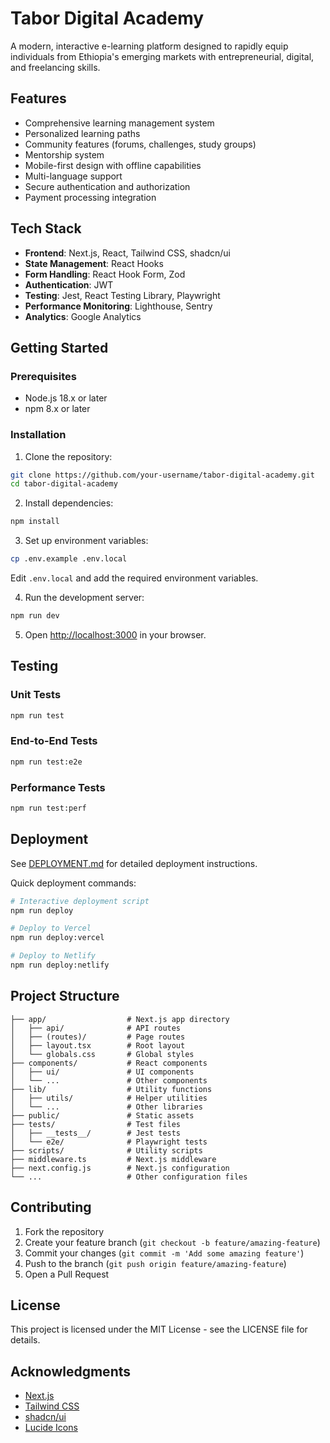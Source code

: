 # Tabor Digital Academy

A modern, interactive e-learning platform designed to rapidly equip individuals from Ethiopia's emerging markets with entrepreneurial, digital, and freelancing skills.

## Features

- Comprehensive learning management system
- Personalized learning paths
- Community features (forums, challenges, study groups)
- Mentorship system
- Mobile-first design with offline capabilities
- Multi-language support
- Secure authentication and authorization
- Payment processing integration

## Tech Stack

- **Frontend**: Next.js, React, Tailwind CSS, shadcn/ui
- **State Management**: React Hooks
- **Form Handling**: React Hook Form, Zod
- **Authentication**: JWT
- **Testing**: Jest, React Testing Library, Playwright
- **Performance Monitoring**: Lighthouse, Sentry
- **Analytics**: Google Analytics

## Getting Started

### Prerequisites

- Node.js 18.x or later
- npm 8.x or later

### Installation

1. Clone the repository:

```bash
git clone https://github.com/your-username/tabor-digital-academy.git
cd tabor-digital-academy
```

2. Install dependencies:

```bash
npm install
```

3. Set up environment variables:

```bash
cp .env.example .env.local
```

Edit `.env.local` and add the required environment variables.

4. Run the development server:

```bash
npm run dev
```

5. Open [http://localhost:3000](http://localhost:3000) in your browser.

## Testing

### Unit Tests

```bash
npm run test
```

### End-to-End Tests

```bash
npm run test:e2e
```

### Performance Tests

```bash
npm run test:perf
```

## Deployment

See [DEPLOYMENT.md](./DEPLOYMENT.md) for detailed deployment instructions.

Quick deployment commands:

```bash
# Interactive deployment script
npm run deploy

# Deploy to Vercel
npm run deploy:vercel

# Deploy to Netlify
npm run deploy:netlify
```

## Project Structure

```
├── app/                  # Next.js app directory
│   ├── api/              # API routes
│   ├── (routes)/         # Page routes
│   ├── layout.tsx        # Root layout
│   └── globals.css       # Global styles
├── components/           # React components
│   ├── ui/               # UI components
│   └── ...               # Other components
├── lib/                  # Utility functions
│   ├── utils/            # Helper utilities
│   └── ...               # Other libraries
├── public/               # Static assets
├── tests/                # Test files
│   ├── __tests__/        # Jest tests
│   └── e2e/              # Playwright tests
├── scripts/              # Utility scripts
├── middleware.ts         # Next.js middleware
├── next.config.js        # Next.js configuration
└── ...                   # Other configuration files
```

## Contributing

1. Fork the repository
2. Create your feature branch (`git checkout -b feature/amazing-feature`)
3. Commit your changes (`git commit -m 'Add some amazing feature'`)
4. Push to the branch (`git push origin feature/amazing-feature`)
5. Open a Pull Request

## License

This project is licensed under the MIT License - see the LICENSE file for details.

## Acknowledgments

- [Next.js](https://nextjs.org/)
- [Tailwind CSS](https://tailwindcss.com/)
- [shadcn/ui](https://ui.shadcn.com/)
- [Lucide Icons](https://lucide.dev/)